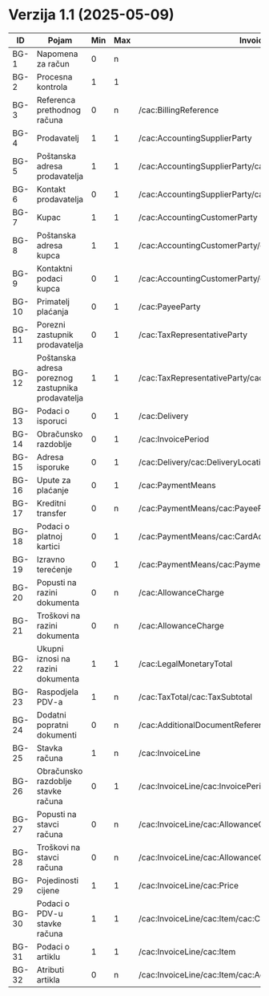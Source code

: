# Verzija 1.1 (2025-05-09)

| ID    | Pojam                                             | Min | Max | Invoice                                                  | CreditNote                                               |
|-------|---------------------------------------------------|-----|-----|----------------------------------------------------------|----------------------------------------------------------|
| BG-1  | Napomena za račun                                 | 0   | n   |                                                          |                                                          |
| BG-2  | Procesna kontrola                                 | 1   | 1   |                                                          |                                                          |
| BG-3  | Referenca prethodnog računa                       | 0   | n   | /cac:BillingReference                                    | /cac:BillingReference                                    |
| BG-4  | Prodavatelj                                       | 1   | 1   | /cac:AccountingSupplierParty                             | /cac:AccountingSupplierParty                             |
| BG-5  | Poštanska adresa prodavatelja                     | 1   | 1   | /cac:AccountingSupplierParty/cac:Party/cac:PostalAddress | /cac:AccountingSupplierParty/cac:Party/cac:PostalAddress |
| BG-6  | Kontakt prodavatelja                              | 0   | 1   | /cac:AccountingSupplierParty/cac:Party/cac:Contact       | /cac:AccountingSupplierParty/cac:Party/cac:Contact       |
| BG-7  | Kupac                                             | 1   | 1   | /cac:AccountingCustomerParty                             | /cac:AccountingCustomerParty                             |
| BG-8  | Poštanska adresa kupca                            | 1   | 1   | /cac:AccountingCustomerParty/cac:Party/cac:PostalAddress | /cac:AccountingCustomerParty/cac:Party/cac:PostalAddress |
| BG-9  | Kontaktni podaci kupca                            | 0   | 1   | /cac:AccountingCustomerParty/cac:Party/cac:Contact       | /cac:AccountingCustomerParty/cac:Party/cac:Contact       |
| BG-10 | Primatelj plaćanja                                | 0   | 1   | /cac:PayeeParty                                          | /cac:PayeeParty                                          |
| BG-11 | Porezni zastupnik prodavatelja                    | 0   | 1   | /cac:TaxRepresentativeParty                              | /cac:TaxRepresentativeParty                              |
| BG-12 | Poštanska adresa poreznog zastupnika prodavatelja | 1   | 1   | /cac:TaxRepresentativeParty/cac:PostalAddress            | /cac:TaxRepresentativeParty/cac:PostalAddress            |
| BG-13 | Podaci o isporuci                                 | 0   | 1   | /cac:Delivery                                            | /cac:Delivery                                            |
| BG-14 | Obračunsko razdoblje                              | 0   | 1   | /cac:InvoicePeriod                                       | /cac:InvoicePeriod                                       |
| BG-15 | Adresa isporuke                                   | 0   | 1   | /cac:Delivery/cac:DeliveryLocation/cac:Address           | /cac:Delivery/cac:DeliveryLocation/cac:Address           |
| BG-16 | Upute za plaćanje                                 | 0   | 1   | /cac:PaymentMeans                                        | /cac:PaymentMeans                                        |
| BG-17 | Kreditni transfer                                 | 0   | n   | /cac:PaymentMeans/cac:PayeeFinancialAccount              | /cac:PaymentMeans/cac:PayeeFinancialAccount              |
| BG-18 | Podaci o platnoj kartici                          | 0   | 1   | /cac:PaymentMeans/cac:CardAccount                        | /cac:PaymentMeans/cac:CardAccount                        |
| BG-19 | Izravno terećenje                                 | 0   | 1   | /cac:PaymentMeans/cac:PaymentMandate                     | /cac:PaymentMeans/cac:PaymentMandate                     |
| BG-20 | Popusti na razini dokumenta                       | 0   | n   | /cac:AllowanceCharge                                     | /cac:AllowanceCharge                                     |
| BG-21 | Troškovi na razini dokumenta                      | 0   | n   | /cac:AllowanceCharge                                     | /cac:AllowanceCharge                                     |
| BG-22 | Ukupni iznosi na razini dokumenta                 | 1   | 1   | /cac:LegalMonetaryTotal                                  | /cac:LegalMonetaryTotal                                  |
| BG-23 | Raspodjela PDV-a                                  | 1   | n   | /cac:TaxTotal/cac:TaxSubtotal                            | /cac:TaxTotal/cac:TaxSubtotal                            |
| BG-24 | Dodatni popratni dokumenti                        | 0   | n   | /cac:AdditionalDocumentReference                         | /cac:AdditionalDocumentReference                         |
| BG-25 | Stavka računa                                     | 1   | n   | /cac:InvoiceLine                                         | /cac:CreditNoteLine                                      |
| BG-26 | Obračunsko razdoblje stavke računa                | 0   | 1   | /cac:InvoiceLine/cac:InvoicePeriod                       | /cac:CreditNoteLine/cac:InvoicePeriod                    |
| BG-27 | Popusti na stavci računa                          | 0   | n   | /cac:InvoiceLine/cac:AllowanceCharge                     | /cac:CreditNoteLine/cac:AllowanceCharge                  |
| BG-28 | Troškovi na stavci računa                         | 0   | n   | /cac:InvoiceLine/cac:AllowanceCharge                     | /cac:CreditNoteLine/cac:AllowanceCharge                  |
| BG-29 | Pojedinosti cijene                                | 1   | 1   | /cac:InvoiceLine/cac:Price                               | /cac:CreditNoteLine/cac:Price                            |
| BG-30 | Podaci o PDV-u stavke računa                      | 1   | 1   | /cac:InvoiceLine/cac:Item/cac:ClassifiedTaxCategory      | /cac:CreditNoteLine/cac:Item/cac:ClassifiedTaxCategory   |
| BG-31 | Podaci o artiklu                                  | 1   | 1   | /cac:InvoiceLine/cac:Item                                | /cac:CreditNoteLine/cac:Item                             |
| BG-32 | Atributi artikla                                  | 0   | n   | /cac:InvoiceLine/cac:Item/cac:AdditionalItemProperty     | /cac:CreditNoteLine/cac:Item/cac:AdditionalItemProperty  |
